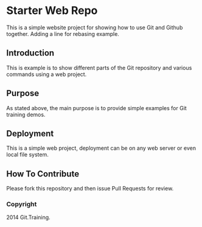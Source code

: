 # Starter Web Repo

This is a simple website project for showing how to use Git and Github together. Adding a line for rebasing example.

## Introduction

This is example is to show different parts
of the Git repository and various commands
using a web project.

## Purpose

As stated above, the main purpose is to provide simple examples for Git training demos.

## Deployment

This is a simple web project, deployment can be on any web server or even local file system.

## How To Contribute

Please fork this repository and then issue Pull Requests for review.

### Copyright
2014 Git.Training.